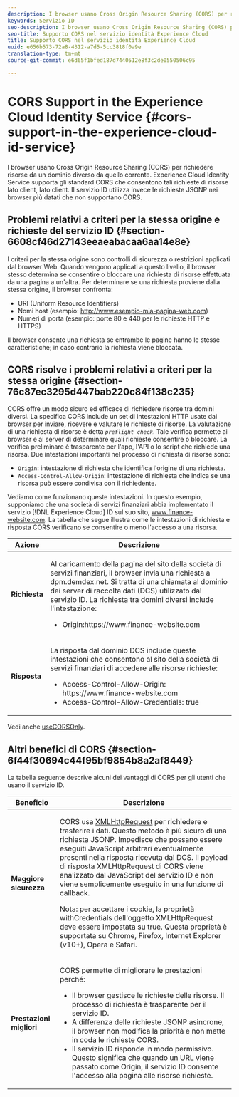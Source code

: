 ```yaml
---
description: I browser usano Cross Origin Resource Sharing (CORS) per richiedere risorse da un dominio diverso da quello corrente. Experience Cloud Identity Service supporta gli standard CORS che consentono tali richieste di risorse lato client, lato client. Il servizio ID utilizza invece le richieste JSONP nei browser più datati che non supportano CORS.
keywords: Servizio ID
seo-description: I browser usano Cross Origin Resource Sharing (CORS) per richiedere risorse da un dominio diverso da quello corrente. Experience Cloud Identity Service supporta gli standard CORS che consentono tali richieste di risorse lato client, lato client. Il servizio ID utilizza invece le richieste JSONP nei browser più datati che non supportano CORS.
seo-title: Supporto CORS nel servizio identità Experience Cloud
title: Supporto CORS nel servizio identità Experience Cloud
uuid: e656b573-72a8-4312-a7d5-5cc3818f0a9e
translation-type: tm+mt
source-git-commit: e6d65f1bfed187d7440512e8f3c2de0550506c95

---
```



# CORS Support in the Experience Cloud Identity Service {#cors-support-in-the-experience-cloud-id-service}

I browser usano Cross Origin Resource Sharing (CORS) per richiedere risorse da un dominio diverso da quello corrente. Experience Cloud Identity Service supporta gli standard CORS che consentono tali richieste di risorse lato client, lato client. Il servizio ID utilizza invece le richieste JSONP nei browser più datati che non supportano CORS.

## Problemi relativi a criteri per la stessa origine e richieste del servizio ID {#section-6608cf46d27143eeaeabacaa6aa14e8e}

I criteri per la stessa origine sono controlli di sicurezza o restrizioni applicati dal browser Web. Quando vengono applicati a questo livello, il browser stesso determina se consentire o bloccare una richiesta di risorse effettuata da una pagina a un'altra. Per determinare se una richiesta proviene dalla stessa origine, il browser confronta:

* URI (Uniform Resource Identifiers)
* Nomi host (esempio: http://www.esempio-mia-pagina-web.com)
* Numeri di porta (esempio: porte 80 e 440 per le richieste HTTP e HTTPS)

Il browser consente una richiesta se entrambe le pagine hanno le stesse caratteristiche; in caso contrario la richiesta viene bloccata.

## CORS risolve i problemi relativi a criteri per la stessa origine {#section-76c87ec3295d447bab220c84f138c235}

CORS offre un modo sicuro ed efficace di richiedere risorse tra domini diversi. La specifica CORS include un set di intestazioni HTTP usate dai browser per inviare, ricevere e valutare le richieste di risorse. La valutazione di una richiesta di risorse è detta *`preflight check`*. Tale verifica permette ai browser e ai server di determinare quali richieste consentire o bloccare. La verifica preliminare è trasparente per l'app, l'API o lo script che richiede una risorsa. Due intestazioni importanti nel processo di richiesta di risorse sono:

* `Origin`: intestazione di richiesta che identifica l'origine di una richiesta.
* `Access-Control-Allow-Origin`: intestazione di richiesta che indica se una risorsa può essere condivisa con il richiedente.

Vediamo come funzionano queste intestazioni. In questo esempio, supponiamo che una società di servizi finanziari abbia implementato il servizio [!DNL Experience Cloud] ID sul suo sito, www.finance-website.com. La tabella che segue illustra come le intestazioni di richiesta e risposta CORS verificano se consentire o meno l'accesso a una risorsa.

<table id="table_B004ACF52B5A4D33B1DCF7EA77BE4E6D"> 
 <thead> 
  <tr> 
   <th colname="col1" class="entry"> Azione </th> 
   <th colname="col2" class="entry"> Descrizione </th> 
  </tr> 
 </thead>
 <tbody> 
  <tr> 
   <td colname="col1"> <p> <b>Richiesta</b> </p> </td> 
   <td colname="col2"> <p>Al caricamento della pagina del sito della società di servizi finanziari, il browser invia una richiesta a <span class="codeph">dpm.demdex.net</span>. Si tratta di una chiamata al dominio dei server di raccolta dati (DCS) utilizzato dal servizio ID. La richiesta tra domini diversi include l'intestazione: </p> <p> 
     <ul class="simplelist"> 
      <li> <span class="codeph"> Origin:https://www.finance-website.com</span> </li> 
     </ul> </p> </td> 
  </tr> 
  <tr> 
   <td colname="col1"> <p> <b>Risposta</b> </p> </td> 
   <td colname="col2"> <p>La risposta dal dominio DCS include queste intestazioni che consentono al sito della società di servizi finanziari di accedere alle risorse richieste: </p> <p> 
     <ul class="simplelist"> 
      <li> <span class="codeph"> Access-Control-Allow-Origin: https://www.finance-website.com</span> </li> 
      <li> <span class="codeph"> Access-Control-Allow-Credentials: true</span> </li> 
     </ul> </p> </td> 
  </tr> 
 </tbody> 
</table>

Vedi anche [useCORSOnly](../library/function-vars/use-cors-only.md#reference-8a9a143d838b48d6b23329b84b13e1fa).

## Altri benefici di CORS {#section-6f44f30694c44f95bf9854b8a2af8449}

La tabella seguente descrive alcuni dei vantaggi di CORS per gli utenti che usano il servizio ID.

<table id="table_AEB51A263D454F90B66E8C8D0513CF79"> 
 <thead> 
  <tr> 
   <th colname="col1" class="entry"> Beneficio </th> 
   <th colname="col2" class="entry"> Descrizione </th> 
  </tr>
 </thead>
 <tbody> 
  <tr> 
   <td colname="col1"> <p><b>Maggiore sicurezza</b> </p> </td> 
   <td colname="col2"> <p>CORS usa <a href="https://developer.mozilla.org/en-US/docs/Web/API/XMLHttpRequest" format="https" scope="external">XMLHttpRequest</a> per richiedere e trasferire i dati. Questo metodo è più sicuro di una richiesta JSONP. Impedisce che possano essere eseguiti JavaScript arbitrari eventualmente presenti nella risposta ricevuta dal DCS. Il payload di risposta XMLHttpRequest di CORS viene analizzato dal JavaScript del servizio ID e non viene semplicemente eseguito in una funzione di callback. </p> <p> <p>Nota: per accettare i cookie, la proprietà <span class="codeph">withCredentials </span>dell'oggetto <span class="codeph">XMLHttpRequest</span> deve essere impostata su <span class="codeph">true</span>. Questa proprietà è supportata su Chrome, Firefox, Internet Explorer (v10+), Opera e Safari. </p> </p> </td> 
  </tr> 
  <tr> 
   <td colname="col1"> <p><b>Prestazioni migliori</b> </p> </td> 
   <td colname="col2"> <p>CORS permette di migliorare le prestazioni perché: </p> 
    <ul id="ul_EC3A178003A94D70883B914050D7C464"> 
     <li id="li_F8B44352BFBB46CDBD07AE40B9F2D0EC">Il browser gestisce le richieste delle risorse. Il processo di richiesta è trasparente per il servizio ID. </li> 
     <li id="li_C63E43A4CAB84210AB6A39100E5864BE">A differenza delle richieste JSONP asincrone, il browser non modifica la priorità e non mette in coda le richieste CORS. </li> 
     <li id="li_1A2A15F591B84D1BAED3CFAB391EEBEC">Il servizio ID risponde in modo permissivo. Questo significa che quando un URL viene passato come <span class="codeph">Origin</span>, il servizio ID consente l'accesso alla pagina alle risorse richieste. </li> 
    </ul> </td> 
  </tr> 
 </tbody> 
</table>

